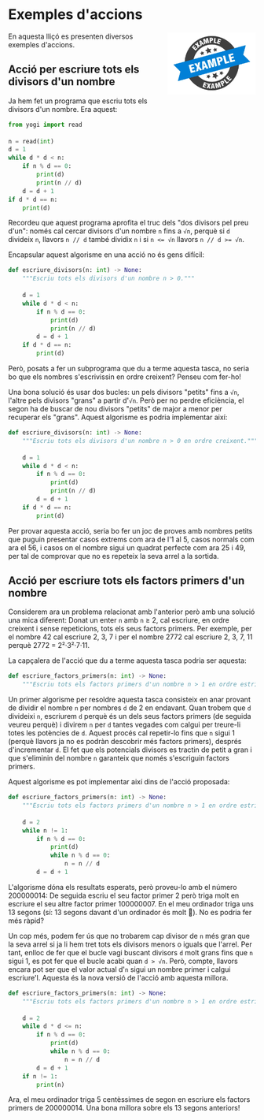 # Exemples d'accions

<img src='./exemples-accions.png' style='height: 9em; float: right; margin: 0 0 1em 1em;'/>

En aquesta lliçó es presenten diversos exemples d'accions. 


## Acció per escriure tots els divisors d'un nombre

Ja hem fet un programa que escriu tots els divisors d'un nombre. Era aquest:

```python
from yogi import read

n = read(int)
d = 1
while d * d < n:
    if n % d == 0:
        print(d)
        print(n // d)
    d = d + 1
if d * d == n:
    print(d)
```

Recordeu que aquest programa aprofita el truc dels "dos divisors pel preu d'un": només cal cercar divisors d'un nombre `n` fins a `√n`, perquè si `d` divideix `n`, llavors `n // d` també dividix `n` i si `n <= √n` llavors `n // d >= √n`. 

Encapsular aquest algorisme en una acció no és gens difícil:


```python
def escriure_divisors(n: int) -> None:
    """Escriu tots els divisors d'un nombre n > 0."""

    d = 1
    while d * d < n:
        if n % d == 0:
            print(d)
            print(n // d)
        d = d + 1
    if d * d == n:
        print(d)
```

Però, posats a fer un subprograma que du a terme aquesta tasca, no seria bo que els nombres s'escrivissin en ordre creixent? Penseu com fer-ho!

Una bona solució és usar dos bucles: un pels divisors "petits" fins a `√n`, l'altre pels divisors "grans" a partir d'`√n`. Però per no perdre eficiència, el segon ha de buscar de nou divisors "petits" de major a menor per recuperar els "grans". Aquest algorisme es podria implementar així:


```python
def escriure_divisors(n: int) -> None:
    """Escriu tots els divisors d'un nombre n > 0 en ordre creixent."""

    d = 1
    while d * d < n:
        if n % d == 0:
            print(d)
            print(n // d)
        d = d + 1
    if d * d == n:
        print(d)
```

Per provar aquesta acció, seria bo fer un joc de proves amb nombres petits que puguin presentar casos extrems com ara de l'1 al 5, casos normals com ara el 56, i casos on el nombre sigui un quadrat perfecte com ara 25 i 49, per tal de comprovar que no es repeteix la seva arrel a la sortida.



## Acció per escriure tots els factors primers d'un nombre

Considerem ara un problema relacionat amb l'anterior però amb una solució una mica diferent: Donat un enter `n` amb `n` ≥ 2, cal escriure, en ordre creixent i sense repeticions, tots els seus factors primers. Per exemple, per el nombre 42 cal escriure 2, 3, 7 i per el nombre 2772 cal escriure 2, 3, 7, 11 perquè 2772 = 2²·3²·7·11.

La capçalera de l'acció que du a terme aquesta tasca podria ser aquesta:

```python
def escriure_factors_primers(n: int) -> None:
    """Escriu tots els factors primers d'un nombre n > 1 en ordre estrictament creixent."""    
```

Un primer algorisme per resoldre aquesta tasca consisteix en anar provant de dividir el nombre `n` per nombres `d` de 2 en endavant. Quan trobem que `d` divideixi `n`, escriurem `d` perquè és un dels seus factors primers (de seguida veureu perquè) i divirem `n` per `d` tantes vegades com calgui per treure-li totes les potències de `d`. Aquest procés cal repetir-lo fins que `n` sigui 1 (perquè llavors ja no es podràn descobrir més factors primers), després d'incrementar `d`. El fet que els potencials divisors es tractin de petit a gran i que s'eliminin del nombre `n` garanteix que només s'escriguin factors primers. 

Aquest algorisme es pot implementar així dins de l'acció proposada:

```python
def escriure_factors_primers(n: int) -> None:
    """Escriu tots els factors primers d'un nombre n > 1 en ordre estrictament creixent."""    
    
    d = 2
    while n != 1:
        if n % d == 0:
            print(d)
            while n % d == 0:
                n = n // d
        d = d + 1
```

L'algorisme dóna els resultats esperats, però proveu-lo amb el número 200000014: De seguida escriu el seu factor primer 2 però triga molt en escriure el seu altre factor primer 100000007. En el meu ordinador triga uns 13 segons (sí: 13 segons davant d'un ordinador és molt 🐌). No es podria fer més ràpid?

Un cop més, podem fer ús que no trobarem cap divisor de `n` més gran que la seva arrel si ja li hem tret tots els divisors menors o iguals que l'arrel. Per tant, enlloc de fer que el bucle vagi buscant divisors `d` molt grans fins que `n` sigui 1, es pot fer que el bucle acabi quan `d > √n`. Però, compte, llavors encara pot ser que el valor actual d'`n` sigui un nombre primer i calgui escriure'l. Aquesta és la nova versió de l'acció amb aquesta millora.

```python
def escriure_factors_primers(n: int) -> None:
    """Escriu tots els factors primers d'un nombre n > 1 en ordre estrictament creixent."""    
    
    d = 2
    while d * d <= n:
        if n % d == 0:
            print(d)
            while n % d == 0:
                n = n // d
        d = d + 1
    if n != 1:
        print(n)
```

Ara, el meu ordinador triga 5 centèssimes de segon en escriure els factors primers de 200000014. Una bona millora sobre els 13 segons anteriors!




<Autors autors="jpetit"/> 

